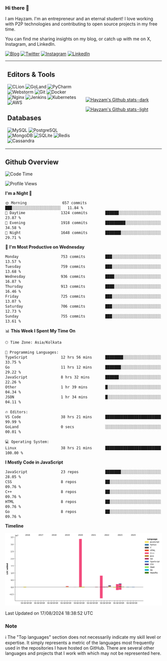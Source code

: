 ### Hi there 👋

I am Hayzam. I'm an entrepreneur and an eternal student! I love working with P2P technologies and contributing to open source projects in my free time.

You can find me sharing insights on my blog, or catch up with me on X, Instagram, and LinkedIn.

[![Blog](https://img.shields.io/badge/Blog-%2312100E.svg?&style=for-the-badge&logo=medium&logoColor=white)](https://hayzam.com)
[![Twitter](https://img.shields.io/badge/Twitter-%231DA1F2.svg?&style=for-the-badge&logo=X&logoColor=white)](https://twitter.com/hayzam_js)
[![Instagram](https://img.shields.io/badge/Instagram-%23E4405F.svg?&style=for-the-badge&logo=instagram&logoColor=white)](https://instagram.com/hayzam.ts)
[![LinkedIn](https://img.shields.io/badge/LinkedIn-%230077B5.svg?&style=for-the-badge&logo=linkedin&logoColor=white)](https://www.linkedin.com/in/hayzam-s-2b9b95139/)

<table width="100%">
<tr>
<td width="50%">

## Editors & Tools

![CLion](https://img.shields.io/badge/-CLion-000000?style=flat&logo=CLion)
![GoLand](https://img.shields.io/badge/-GoLand-000000?style=flat&logo=Goland)
![PyCharm](https://img.shields.io/badge/-PyCharm-000000?style=flat&logo=PyCharm)
![Webstorm](https://img.shields.io/badge/-WebStorm-000000?style=flat&logo=WebStorm)
![Git](https://img.shields.io/badge/-Git-000000?style=flat&logo=git)
![Docker](https://img.shields.io/badge/-Docker-000000?style=flat&logo=docker)
![Nginx](https://img.shields.io/badge/-Nginx-000000?style=flat&logo=nginx)
![Jenkins](https://img.shields.io/badge/-Jenkins-000000?style=flat&logo=jenkins)
![Kubernetes](https://img.shields.io/badge/-Kubernetes-000000?style=flat&logo=kubernetes)
![AWS](https://img.shields.io/badge/-AWS-000000?style=flat&logo=amazon-aws)

## Databases

![MySQL](https://img.shields.io/badge/-MySQL-000000?style=flat&logo=mysql)
![PostgreSQL](https://img.shields.io/badge/-PostgreSQL-000000?style=flat&logo=postgresql)
![MongoDB](https://img.shields.io/badge/-MongoDB-000000?style=flat&logo=mongodb)
![SQLite](https://img.shields.io/badge/-SQLite-000000?style=flat&logo=sqlite)
![Redis](https://img.shields.io/badge/-Redis-000000?style=flat&logo=redis)
![Cassandra](https://img.shields.io/badge/-Cassandra-000000?style=flat&logo=apache-cassandra)
</div>

<td width="50%">
 
[![Hayzam's Github stats-dark](https://github-readme-stats.vercel.app/api?username=hayzamjs&show_icons=true&theme=dark#gh-dark-mode-only)](https://github.com/anuraghazra/github-readme-stats#gh-dark-mode-only)
 
[![Hayzam's Github stats-light](https://github-readme-stats.vercel.app/api?username=hayzamjs&show_icons=true&theme=default#gh-light-mode-only)](https://github.com/anuraghazra/github-readme-stats#gh-light-mode-only)

</td>
</tr>
</table>
 
## Github Overview


<!--START_SECTION:waka-->
![Code Time](http://img.shields.io/badge/Code%20Time-952%20hrs%2050%20mins-blue)

![Profile Views](http://img.shields.io/badge/Profile%20Views-0-blue)

**I'm a Night 🦉** 

```text
🌞 Morning                657 commits         ███░░░░░░░░░░░░░░░░░░░░░░   11.84 % 
🌆 Daytime                1324 commits        ██████░░░░░░░░░░░░░░░░░░░   23.87 % 
🌃 Evening                1918 commits        █████████░░░░░░░░░░░░░░░░   34.58 % 
🌙 Night                  1648 commits        ███████░░░░░░░░░░░░░░░░░░   29.71 % 
```
📅 **I'm Most Productive on Wednesday** 

```text
Monday                   753 commits         ███░░░░░░░░░░░░░░░░░░░░░░   13.57 % 
Tuesday                  759 commits         ███░░░░░░░░░░░░░░░░░░░░░░   13.68 % 
Wednesday                936 commits         ████░░░░░░░░░░░░░░░░░░░░░   16.87 % 
Thursday                 913 commits         ████░░░░░░░░░░░░░░░░░░░░░   16.46 % 
Friday                   725 commits         ███░░░░░░░░░░░░░░░░░░░░░░   13.07 % 
Saturday                 706 commits         ███░░░░░░░░░░░░░░░░░░░░░░   12.73 % 
Sunday                   755 commits         ███░░░░░░░░░░░░░░░░░░░░░░   13.61 % 
```


📊 **This Week I Spent My Time On** 

```text
🕑︎ Time Zone: Asia/Kolkata

💬 Programming Languages: 
TypeScript               12 hrs 56 mins      ████████░░░░░░░░░░░░░░░░░   33.75 % 
Go                       11 hrs 12 mins      ███████░░░░░░░░░░░░░░░░░░   29.22 % 
JavaScript               8 hrs 32 mins       ██████░░░░░░░░░░░░░░░░░░░   22.26 % 
Other                    1 hr 39 mins        █░░░░░░░░░░░░░░░░░░░░░░░░   04.34 % 
JSON                     1 hr 34 mins        █░░░░░░░░░░░░░░░░░░░░░░░░   04.11 % 

🔥 Editors: 
VS Code                  38 hrs 21 mins      █████████████████████████   99.99 % 
GoLand                   0 secs              ░░░░░░░░░░░░░░░░░░░░░░░░░   00.01 % 

💻 Operating System: 
Linux                    38 hrs 21 mins      █████████████████████████   100.00 % 
```

**I Mostly Code in JavaScript** 

```text
JavaScript               23 repos            ███████░░░░░░░░░░░░░░░░░░   28.05 % 
CSS                      8 repos             ██░░░░░░░░░░░░░░░░░░░░░░░   09.76 % 
C++                      8 repos             ██░░░░░░░░░░░░░░░░░░░░░░░   09.76 % 
HTML                     8 repos             ██░░░░░░░░░░░░░░░░░░░░░░░   09.76 % 
Go                       8 repos             ██░░░░░░░░░░░░░░░░░░░░░░░   09.76 % 
```



**Timeline**

![Lines of Code chart](https://raw.githubusercontent.com/hayzamjs/hayzamjs/main/assets/bar_graph.png)


 Last Updated on 17/08/2024 18:38:52 UTC
<!--END_SECTION:waka-->


### Note 

:information_source: The "Top languages" section does not necessarily indicate my skill level or expertise. It simply represents a metric of the languages most frequently used in the repositories I have hosted on GitHub. There are several other languages and projects that I work with which may not be represented here. 

